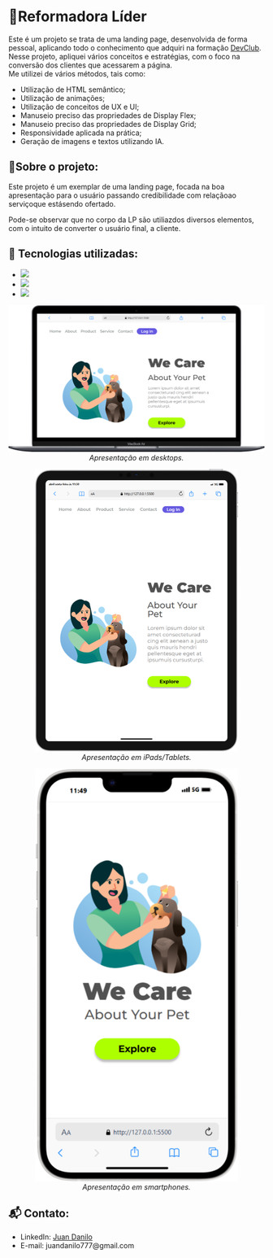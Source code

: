 <h1>🧵Reformadora Líder</h1>

<p>
  Este é um projeto se trata de uma landing page, desenvolvida de forma pessoal, aplicando todo o conhecimento que adquiri na formação <a href="https://rodolfomori.com.br/">DevClub</a>.
  <br>
  Nesse projeto, apliquei vários conceitos e estratégias, com o foco na conversão dos clientes que acessarem a página.<br>
  Me utilizei de vários métodos, tais como:
</p>

<ul>
  <li>Utilização de HTML semântico;</li>
  <li>Utilização de animações;</li>
  <li>Utilização de conceitos de UX e UI;</li>
  <li>Manuseio preciso das propriedades de Display Flex;</li>
  <li>Manuseio preciso das propriedades de Display Grid;</li>
  <li>Responsividade aplicada na prática;</li>
  <li>Geração de imagens e textos utilizando IA.</li>
</ul>

<h2>📄Sobre o projeto:</h2>
<p>Este projeto é um exemplar de uma landing page, focada na boa apresentação para o usuário passando credibilidade com relaçãoao serviçoque estásendo ofertado.</p>
<p>Pode-se observar que no corpo da LP são utiliazdos diversos elementos, com o intuito de converter o usuário final, a cliente.</p>

<h2>🔨 Tecnologias utilizadas:</h2>

<ul>
  <li>
    <img src="https://img.shields.io/badge/HTML5-E34F26?style=for-the-badge&logo=html5&logoColor=white">
  </li>
  <li>
    <img src="https://img.shields.io/badge/CSS3-1572B6?style=for-the-badge&logo=css3&logoColor=white">
  </li>
    <li>
    <img src="https://img.shields.io/badge/JavaScript-323330?style=for-the-badge&logo=javascript&logoColor=F7DF1E">
  </li>
</ul>

<p align="center">
  <img src="https://raw.githubusercontent.com/Juan-Kmkz/we-care/ed1d2a74a8bbc570a19acee0445f832f14652c33/assets/Macbook-Air-127.0.0.1.png" width="800px">
  <br>
  <em>Apresentação em desktops.</em>
</p>

<p align="center">
  <img src="https://raw.githubusercontent.com/Juan-Kmkz/we-care/ed1d2a74a8bbc570a19acee0445f832f14652c33/assets/iPad-PRO-11-127.0.0.1.png" width="400px">
  <br>
  <em>Apresentação em iPads/Tablets.</em>
</p>

<p align="center">
  <img src="https://raw.githubusercontent.com/Juan-Kmkz/we-care/ed1d2a74a8bbc570a19acee0445f832f14652c33/assets/iPhone-14-Plus-127.0.0.1.png" width="400px">
  <br>
  <em>Apresentação em smartphones.</em>
</p>

<h2>📬 Contato:</h2>
<ul>
  <li>LinkedIn: <a href="https://www.linkedin.com/in/juan-danilo/">Juan Danilo</a></li>
  <li>E-mail: juandanilo777@gmail.com</li>
</ul>
